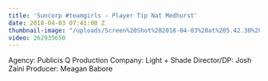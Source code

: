 ```yaml
---
title: 'Suncorp #teamgirls - Player Tip Nat Medhurst'
date: 2018-04-03 07:41:00 Z
thumbnail-image: "/uploads/Screen%20Shot%202018-04-03%20at%205.42.30%20pm.png"
video: 262935650
---
```


Agency: Publicis Q
Production Company: Light + Shade
Director/DP: Josh Zaini
Producer: Meagan Babore
